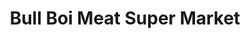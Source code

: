 ---
title: "Bull Boi Meat Super Market"
url: /bridgeport/bull-boi-meat-super-market/
shop: Metzgerei
---